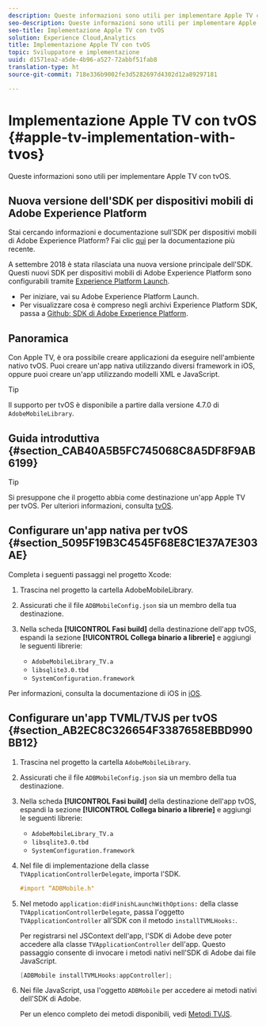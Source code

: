 ```yaml
---
description: Queste informazioni sono utili per implementare Apple TV con tvOS.
seo-description: Queste informazioni sono utili per implementare Apple TV con tvOS.
seo-title: Implementazione Apple TV con tvOS
solution: Experience Cloud,Analytics
title: Implementazione Apple TV con tvOS
topic: Sviluppatore e implementazione
uuid: d1571ea2-a5de-4b96-a527-72abbf51fab8
translation-type: ht
source-git-commit: 718e336b9002fe3d5282697d4302d12a89297181

---
```



# Implementazione Apple TV con tvOS {#apple-tv-implementation-with-tvos}

Queste informazioni sono utili per implementare Apple TV con tvOS.

## Nuova versione dell'SDK per dispositivi mobili di Adobe Experience Platform

Stai cercando informazioni e documentazione sull’SDK per dispositivi mobili di Adobe Experience Platform? Fai clic [qui](https://aep-sdks.gitbook.io/docs/) per la documentazione più recente.

A settembre 2018 è stata rilasciata una nuova versione principale dell'SDK. Questi nuovi SDK per dispositivi mobili di Adobe Experience Platform sono configurabili tramite [Experience Platform Launch](https://www.adobe.com/it/experience-platform/launch.html).

* Per iniziare, vai su Adobe Experience Platform Launch.
* Per visualizzare cosa è compreso negli archivi Experience Platform SDK, passa a [Github: SDK di Adobe Experience Platform](https://github.com/Adobe-Marketing-Cloud/acp-sdks).

## Panoramica

Con Apple TV, è ora possibile creare applicazioni da eseguire nell'ambiente nativo tvOS. Puoi creare un'app nativa utilizzando diversi framework in iOS, oppure puoi creare un'app utilizzando modelli XML e JavaScript.

>[!TIP]
>
>Il supporto per tvOS è disponibile a partire dalla versione 4.7.0 di `AdobeMobileLibrary`.

## Guida introduttiva {#section_CAB40A5B5FC745068C8A5DF8F9AB6199}

>[!TIP]
>
>Si presuppone che il progetto abbia come destinazione un'app Apple TV per tvOS. Per ulteriori informazioni, consulta [tvOS](https://developer.apple.com/tvos/documentation/).

## Configurare un'app nativa per tvOS {#section_5095F19B3C4545F68E8C1E37A7E303AE}

Completa i seguenti passaggi nel progetto Xcode:

1. Trascina nel progetto la cartella AdobeMobileLibrary.
1. Assicurati che il file `ADBMobileConfig.json` sia un membro della tua destinazione.
1. Nella scheda **[!UICONTROL Fasi build]** della destinazione dell'app tvOS, espandi la sezione **[!UICONTROL Collega binario a librerie]** e aggiungi le seguenti librerie:

   * `AdobeMobileLibrary_TV.a`
   * `libsqlite3.0.tbd`
   * `SystemConfiguration.framework`

Per informazioni, consulta la documentazione di iOS in [iOS](https://developer.apple.com/ios/resources/).

## Configurare un'app TVML/TVJS per tvOS {#section_AB2EC8C326654F3387658EBBD990BB12}

1. Trascina nel progetto la cartella `AdobeMobileLibrary`.
1. Assicurati che il file `ADBMobileConfig.json` sia un membro della tua destinazione.
1. Nella scheda **[!UICONTROL Fasi build]** della destinazione dell'app tvOS, espandi la sezione **[!UICONTROL Collega binario a librerie]** e aggiungi le seguenti librerie:

   * `AdobeMobileLibrary_TV.a`
   * `libsqlite3.0.tbd`
   * `SystemConfiguration.framework`

1. Nel file di implementazione della classe `TVApplicationControllerDelegate`, importa l'SDK.

   ```objective-c
   #import “ADBMobile.h"
   ```

1. Nel metodo `application:didFinishLaunchWithOptions:` della classe `TVApplicationControllerDelegate`, passa l'oggetto `TVApplicationController` all'SDK con il metodo `installTVMLHooks:`.

   Per registrarsi nel JSContext dell'app, l'SDK di Adobe deve poter accedere alla classe `TVApplicationController` dell'app. Questo passaggio consente di invocare i metodi nativi nell'SDK di Adobe dai file JavaScript.

   ```objective-c
   [ADBMobile installTVMLHooks:appController];
   ```

1. Nei file JavaScript, usa l'oggetto `ADBMobile` per accedere ai metodi nativi dell'SDK di Adobe.

   Per un elenco completo dei metodi disponibili, vedi [Metodi TVJS](/help/ios/apple-tv-implementation-tvos/tvjs-methods.md).

